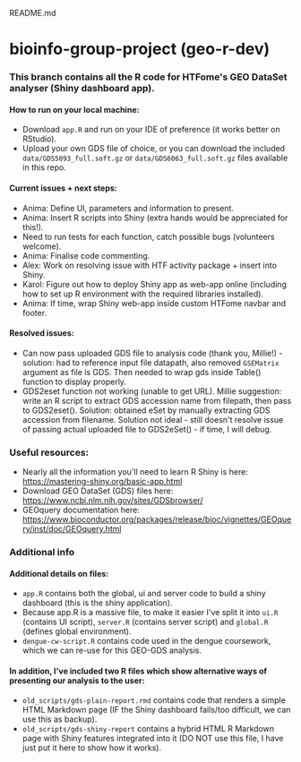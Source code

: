 README.md
# bioinfo-group-project (geo-r-dev)

### This branch contains all the R code for HTFome's GEO DataSet analyser (Shiny dashboard app).

#### How to run on your local machine:
- Download `app.R` and run on your IDE of preference (it works better on RStudio).
- Upload your own GDS file of choice, or you can download the included `data/GDS5093_full.soft.gz` or `data/GDS6063_full.soft.gz` files available in this repo.

#### Current issues + next steps:
- Anima: Define UI, parameters and information to present.
- Anima: Insert R scripts into Shiny (extra hands would be appreciated for this!).
- Need to run tests for each function, catch possible bugs (volunteers welcome). 
- Anima: Finalise code commenting.  
- Alex: Work on resolving issue with HTF activity package + insert into Shiny.
- Karol: Figure out how to deploy Shiny app as web-app online (including how to set up R environment with the required libraries installed).
- Anima: If time, wrap Shiny web-app inside custom HTFome navbar and footer.

#### Resolved issues:
- Can now pass uploaded GDS file to analysis code (thank you, Millie!) - solution: had to reference input file datapath, also removed `GSEMatrix` argument as file is GDS. Then needed to wrap gds inside Table() function to display properly.
- GDS2eset function not working (unable to get URL). Millie suggestion: write an R script to extract GDS accession name from filepath, then pass to GDS2eset(). Solution: obtained eSet by manually extracting GDS accession from filename. Solution not ideal - still doesn't resolve issue of passing actual uploaded file to GDS2eSet() - if time, I will debug.

### Useful resources:
- Nearly all the information you'll need to learn R Shiny is here: https://mastering-shiny.org/basic-app.html
- Download GEO DataSet (GDS) files here: https://www.ncbi.nlm.nih.gov/sites/GDSbrowser/
- GEOquery documentation here: https://www.bioconductor.org/packages/release/bioc/vignettes/GEOquery/inst/doc/GEOquery.html

### Additional info

#### Additional details on files:
- `app.R` contains both the global, ui and server code to build a shiny dashboard (this is the shiny application).
- Because app.R is a massive file, to make it easier I've split it into `ui.R` (contains UI script), `server.R` (contains server script) and `global.R` (defines global environment).
- `dengue-cw-script.R` contains code used in the dengue coursework, which we can re-use for this GEO-GDS analysis.

#### In addition, I've included two R files which show alternative ways of presenting our analysis to the user:
- `old_scripts/gds-plain-report.rmd` contains code that renders a simple HTML Markdown page (IF the Shiny dashboard fails/too difficult, we can use this as backup).
- `old_scripts/gds-shiny-report` contains a hybrid HTML R Markdown page with Shiny features integrated into it (DO NOT use this file, I have just put it here to show how it works).
